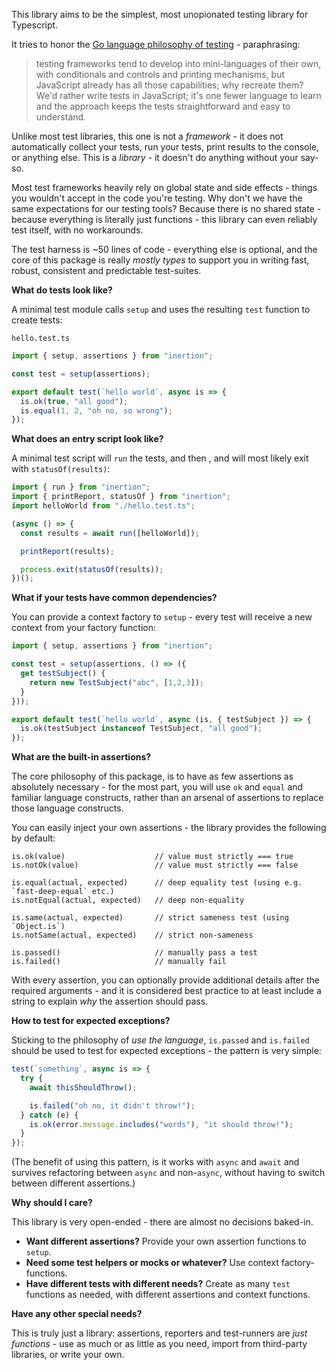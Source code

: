 This library aims to be the simplest, most unopionated testing library for Typescript.

It tries to honor the [Go language philosophy of testing](http://golang.org/doc/faq#How_do_I_write_a_unit_test) - paraphrasing:

> testing frameworks tend to develop into mini-languages of their own, with conditionals and controls and printing
> mechanisms, but JavaScript already has all those capabilities; why recreate them? We'd rather write tests in JavaScript;
> it's one fewer language to learn and the approach keeps the tests straightforward and easy to understand.

Unlike most test libraries, this one is not a *framework* - it does not automatically
collect your tests, run your tests, print results to the console, or anything else.
This is a *library* - it doesn't do anything without your say-so.

Most test frameworks heavily rely on global state and side effects - things you
wouldn't accept in the code you're testing. Why don't we have the same expectations
for our testing tools? Because there is no shared state - because everything is literally
just functions - this library can even reliably test itself, with no workarounds.

The test harness is ~50 lines of code - everything else is optional, and the core of
this package is really *mostly types* to support you in writing fast, robust, consistent
and predictable test-suites.

**What do tests look like?**

A minimal test module calls `setup` and uses the resulting `test` function to create tests:

`hello.test.ts`
```ts
import { setup, assertions } from "inertion";

const test = setup(assertions);

export default test(`hello world`, async is => {
  is.ok(true, "all good");
  is.equal(1, 2, "oh no, so wrong");
});
```

**What does an entry script look like?**

A minimal test script will `run` the tests, and then , and will most
likely exit with `statusOf(results)`:

```ts
import { run } from "inertion";
import { printReport, statusOf } from "inertion";
import helloWorld from "./hello.test.ts";

(async () => {
  const results = await run([helloWorld]);

  printReport(results);

  process.exit(statusOf(results));
})();
```

**What if your tests have common dependencies?**

You can provide a context factory to `setup` - every test will receive a new context from your factory function:

```ts
import { setup, assertions } from "inertion";

const test = setup(assertions, () => ({
  get testSubject() {
    return new TestSubject("abc", [1,2,3]);
  }
}));

export default test(`hello world`, async (is, { testSubject }) => {
  is.ok(testSubject instanceof TestSubject, "all good");
});
```

**What are the built-in assertions?**

The core philosophy of this package, is to have as few assertions as absolutely necessary - for
the most part, you will use `ok` and `equal` and familiar language constructs, rather than an
arsenal of assertions to replace those language constructs.

You can easily inject your own assertions - the library provides the following by default:

    is.ok(value)                    // value must strictly === true
    is.notOk(value)                 // value must strictly === false

    is.equal(actual, expected)      // deep equality test (using e.g. `fast-deep-equal` etc.)
    is.notEqual(actual, expected)   // deep non-equality

    is.same(actual, expected)       // strict sameness test (using `Object.is`)
    is.notSame(actual, expected)    // strict non-sameness

    is.passed()                     // manually pass a test
    is.failed()                     // manually fail

With every assertion, you can optionally provide additional details after the required arguments -
and it is considered best practice to at least include a string to explain *why* the assertion
should pass.

**How to test for expected exceptions?**

Sticking to the philosophy of *use the language*, `is.passed` and `is.failed` should be used to
test for expected exceptions - the pattern is very simple:

```ts
test(`something`, async is => {
  try {
    await thisShouldThrow();

    is.failed("oh no, it didn't throw!");
  } catch (e) {
    is.ok(error.message.includes("words"), "it should throw!");
  }
});
```

(The benefit of using this pattern, is it works with `async` and `await` and survives refactoring
between `async` and non-`async`, without having to switch between different assertions.)

**Why should I care?**

This library is very open-ended - there are almost no decisions baked-in.

* **Want different assertions?** Provide your own assertion functions to `setup`.
* **Need some test helpers or mocks or whatever?** Use context factory-functions.
* **Have different tests with different needs?** Create as many `test` functions as needed, with different assertions and context functions.

**Have any other special needs?**

This is truly just a library: assertions, reporters and test-runners are *just functions* -
use as much or as little as you need, import from third-party libraries, or write your own.
